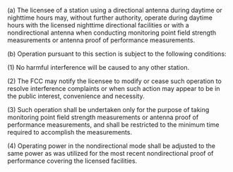 (a) The licensee of a station using a directional antenna during daytime or nighttime hours may, without further authority, operate during daytime hours with the licensed nighttime directional facilities or with a nondirectional antenna when conducting monitoring point field strength measurements or antenna proof of performance measurements.

(b) Operation pursuant to this section is subject to the following conditions:

(1) No harmful interference will be caused to any other station.

(2) The FCC may notify the licensee to modify or cease such operation to resolve interference complaints or when such action may appear to be in the public interest, convenience and necessity.

(3) Such operation shall be undertaken only for the purpose of taking monitoring point field strength measurements or antenna proof of performance measurements, and shall be restricted to the minimum time required to accomplish the measurements.

(4) Operating power in the nondirectional mode shall be adjusted to the same power as was utilized for the most recent nondirectional proof of performance covering the licensed facilities.

